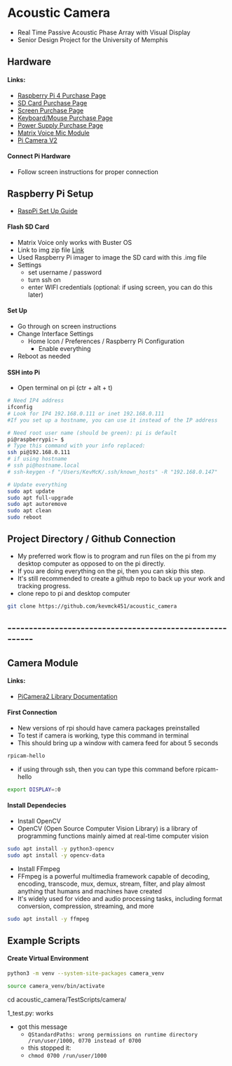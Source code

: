 # Acoustic Camera
- Real Time Passive Acoustic Phase Array with Visual Display
- Senior Design Project for the University of Memphis
## Hardware
#### Links:
- [Raspberry Pi 4 Purchase Page](https://www.amazon.com/dp/B07TC2BK1X?ref=ppx_yo2ov_dt_b_product_details&th=1)
- [SD Card Purchase Page](https://www.amazon.com/dp/B09X7BK27V?ref=ppx_yo2ov_dt_b_product_details&th=1)
- [Screen Purchase Page](https://www.amazon.com/dp/B0CJNKFVPY?ref=ppx_yo2ov_dt_b_product_details&th=1)
- [Keyboard/Mouse Purchase Page](https://www.amazon.com/dp/B07KPVZ1Y4?ref=ppx_yo2ov_dt_b_product_details&th=1)
- [Power Supply Purchase Page](https://www.amazon.com/dp/B097P2NLVH?psc=1&ref=ppx_yo2ov_dt_b_product_details)
- [Matrix Voice Mic Module](https://www.newark.com/matrix-labs/matrix-voice-esp/voice-development-board-spartan/dp/55AC2404?gclid=Cj0KCQjwiIOmBhDjARIsAP6YhSVaI4keeU8VfIYhUSqK6x4ST3JNHzf88cvQXWHzEGxW4CGrv8TJlCUaAo5qEALw_wcB&mckv=_dc%7Cpcrid%7C%7Cplid%7C%7Ckword%7C%7Cmatch%7C%7Cslid%7C%7Cproduct%7C55AC2404%7Cpgrid%7C%7Cptaid%7C%7C&CMP=KNC-GUSA-PMAX-Shopping-High-ROAS-S40)
- [Pi Camera V2](https://www.amazon.com/gp/product/B01ER2SKFS/ref=ppx_yo_dt_b_asin_title_o00_s00?ie=UTF8&th=1)

#### Connect Pi Hardware
- Follow screen instructions for proper connection

## Raspberry Pi Setup
- [RaspPi Set Up Guide](https://www.raspberrypi.com/documentation/computers/getting-started.html)

#### Flash SD Card
- Matrix Voice only works with Buster OS
- Link to img zip file [Link](https://downloads.raspberrypi.org/raspios_armhf/images/raspios_armhf-2021-05-28/2021-05-07-raspios-buster-armhf.zip)
- Used Raspberry Pi imager to image the SD card with this .img file
- Settings
  - set username / password
  - turn ssh on
  - enter WIFI credentials (optional: if using screen, you can do this later)

#### Set Up
- Go through on screen instructions
- Change Interface Settings
  - Home Icon / Preferences / Raspberry Pi Configuration
    - Enable everything
- Reboot as needed

#### SSH into Pi
- Open terminal on pi (ctr + alt + t)
```zsh
# Need IP4 address
ifconfig
# Look for IP4 192.168.0.111 or inet 192.168.0.111
#If you set up a hostname, you can use it instead of the IP address

# Need root user name (should be green): pi is default
pi@raspberrypi:~ $
# Type this command with your info replaced: 
ssh pi@192.168.0.111
# if using hostname
# ssh pi@hostname.local
# ssh-keygen -f "/Users/KevMcK/.ssh/known_hosts" -R "192.168.0.147"

# Update everything
sudo apt update
sudo apt full-upgrade
sudo apt autoremove
sudo apt clean
sudo reboot
````
## Project Directory / Github Connection
- My preferred work flow is to program and run files on the pi from my desktop computer as opposed to on the pi directly. 
- If you are doing everything on the pi, then you can skip this step. 
- It's still recommended to create a github repo to back up your work and tracking progress.
- clone repo to pi and desktop computer
```zsh
git clone https://github.com/kevmck451/acoustic_camera
```


## ---------------------------------------------------------
## Camera Module
#### Links:
- [PiCamera2 Library Documentation](https://datasheets.raspberrypi.com/camera/picamera2-manual.pdf)

#### First Connection
- New versions of rpi should have camera packages preinstalled
- To test if camera is working, type this command in terminal
- This should bring up a window with camera feed for about 5 seconds
```zsh
rpicam-hello
```
- if using through ssh, then you can type this command before rpicam-hello
```zsh
export DISPLAY=:0
```


#### Install Dependecies
- Install OpenCV
- OpenCV (Open Source Computer Vision Library) is a library of programming functions mainly aimed at real-time computer vision
```zsh
sudo apt install -y python3-opencv
sudo apt install -y opencv-data
```
- Install FFmpeg
- FFmpeg is a powerful multimedia framework capable of decoding, encoding, transcode, mux, demux, stream, filter, and play almost anything that humans and machines have created
- It's widely used for video and audio processing tasks, including format conversion, compression, streaming, and more
```zsh
sudo apt install -y ffmpeg
```

## Example Scripts

#### Create Virtual Environment
```zsh
python3 -m venv --system-site-packages camera_venv
```
```zsh
source camera_venv/bin/activate
```



cd acoustic_camera/TestScripts/camera/

1_test.py: works
- got this message 
  - ```QStandardPaths: wrong permissions on runtime directory /run/user/1000, 0770 instead of 0700```
  - this stopped it:
  - ```chmod 0700 /run/user/1000```








